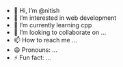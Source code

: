 - 👋 Hi, I’m @nitish
- 👀 I’m interested in  web development
- 🌱 I’m currently learning cpp  
- 💞️ I’m looking to collaborate on ...
- 📫 How to reach me ...
- 😄 Pronouns: ...
- ⚡ Fun fact: ...

<!---
nitishmac8/nitishmac8 is a ✨ special ✨ repository because its `README.md` (this file) appears on your GitHub profile.
You can click the Preview link to take a look at your changes.
--->
